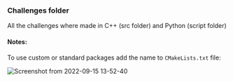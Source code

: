 ### Challenges folder

All the challenges where made in C++ (src folder) and Python (script folder)

#### Notes:

To use custom or standard packages add the name to `CMakeLists.txt` file:

![Screenshot from 2022-09-15 13-52-40](https://user-images.githubusercontent.com/74921179/190408553-0b625195-c16e-4c9e-93a3-1ff5250f5126.png)
